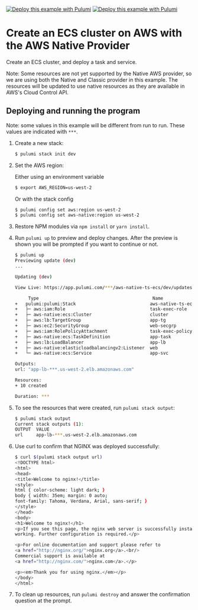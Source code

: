 [![Deploy this example with Pulumi](https://www.pulumi.com/images/deploy-with-pulumi/dark.svg)](https://app.pulumi.com/new?template=https://github.com/pulumi/examples/blob/master/aws-native-ts-ecs/README.md#gh-light-mode-only)
[![Deploy this example with Pulumi](https://www.pulumi.com/images/deploy-with-pulumi/light.svg)](https://app.pulumi.com/new?template=https://github.com/pulumi/examples/blob/master/aws-native-ts-ecs/README.md#gh-dark-mode-only)

# Create an ECS cluster on AWS with the AWS Native Provider

Create an ECS cluster, and deploy a task and service.

Note: Some resources are not yet supported by the Native AWS provider, so we are using both the Native
and Classic provider in this example. The resources will be updated to use native resources as they are
available in AWS's Cloud Control API.

## Deploying and running the program

Note: some values in this example will be different from run to run.  These values are indicated
with `***`.

1.  Create a new stack:

    ```bash
    $ pulumi stack init dev
    ```

1.  Set the AWS region:

    Either using an environment variable
    ```bash
    $ export AWS_REGION=us-west-2
    ```

    Or with the stack config
    ```bash
    $ pulumi config set aws:region us-west-2
    $ pulumi config set aws-native:region us-west-2
    ```

1.  Restore NPM modules via `npm install` or `yarn install`.

1.  Run `pulumi up` to preview and deploy changes.  After the preview is shown you will be
    prompted if you want to continue or not.

    ```bash
    $ pulumi up
    Previewing update (dev)
    ...

    Updating (dev)

    View Live: https://app.pulumi.com/***/aws-native-ts-ecs/dev/updates/1

         Type                                           Name                   Status
    +   pulumi:pulumi:Stack                            aws-native-ts-ecs-dev  created
    +   ├─ aws:iam:Role                                task-exec-role         created
    +   ├─ aws-native:ecs:Cluster                      cluster                created
    +   ├─ aws:lb:TargetGroup                          app-tg                 created
    +   ├─ aws:ec2:SecurityGroup                       web-secgrp             created
    +   ├─ aws:iam:RolePolicyAttachment                task-exec-policy       created
    +   ├─ aws-native:ecs:TaskDefinition               app-task               created
    +   ├─ aws:lb:LoadBalancer                         app-lb                 created
    +   ├─ aws-native:elasticloadbalancingv2:Listener  web                    created
    +   └─ aws-native:ecs:Service                      app-svc                created

    Outputs:
    url: "app-lb-***.us-west-2.elb.amazonaws.com"

    Resources:
    + 10 created

    Duration: ***
    ```

1.  To see the resources that were created, run `pulumi stack output`:

    ```bash
    $ pulumi stack output
    Current stack outputs (1):
    OUTPUT  VALUE
    url     app-lb-***.us-west-2.elb.amazonaws.com
    ```

1.  Use curl to confirm that NGINX was deployed successfully:

    ```bash
    $ curl $(pulumi stack output url)
    <!DOCTYPE html>
    <html>
    <head>
    <title>Welcome to nginx!</title>
    <style>
    html { color-scheme: light dark; }
    body { width: 35em; margin: 0 auto;
    font-family: Tahoma, Verdana, Arial, sans-serif; }
    </style>
    </head>
    <body>
    <h1>Welcome to nginx!</h1>
    <p>If you see this page, the nginx web server is successfully installed and
    working. Further configuration is required.</p>

    <p>For online documentation and support please refer to
    <a href="http://nginx.org/">nginx.org</a>.<br/>
    Commercial support is available at
    <a href="http://nginx.com/">nginx.com</a>.</p>

    <p><em>Thank you for using nginx.</em></p>
    </body>
    </html>
    ```

1.  To clean up resources, run `pulumi destroy` and answer the confirmation question at the prompt.
